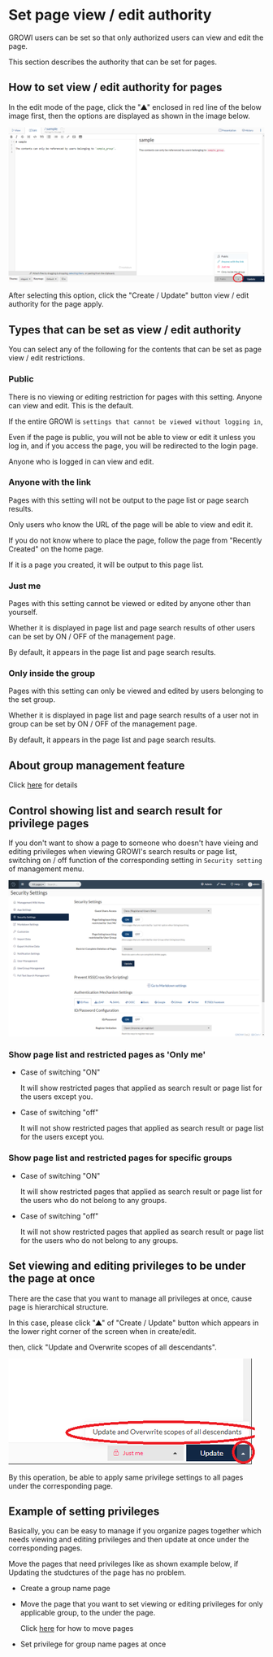 # Set page view / edit authority

GROWI users can be set so that only authorized users can view and edit the page.

This section describes the authority that can be set for pages.

## How to set view / edit authority for pages

In the edit mode of the page,
click the "▲" enclosed in red line of the below image first,
then the options are displayed as shown in the image below.

![authority1](./images/authority1.png)

After selecting this option,
click the "Create / Update" button view / edit authority for the page apply.

## Types that can be set as view / edit authority

You can select any of the following for the contents
that can be set as page view / edit restrictions.

### Public

  There is no viewing or editing restriction for pages with this setting.
  Anyone can view and edit. This is the default.

  If the entire GROWI is `settings that cannot be viewed without logging in`,

  Even if the page is public,
  you will not be able to view or edit it unless you log in,
  and if you access the page, you will be redirected to the login page.

  Anyone who is logged in can view and edit.

### Anyone with the link

  Pages with this setting will not be output to the page list or page search results.

  Only users who know the URL of the page will be able to view and edit it.


  If you do not know where to place the page,
  follow the page from "Recently Created" on the home page.

  If it is a page you created, it will be output to this page list.

### Just me

  Pages with this setting cannot be viewed or edited by anyone other than yourself.

  Whether it is displayed in page list and page search results of other users
  can be set by ON / OFF of the management page.

  By default, it appears in the page list and page search results.

### Only inside the group

  Pages with this setting can only be viewed and edited by users
  belonging to the set group.

  Whether it is displayed in page list and page search results of a user not in group
  can be set by ON / OFF of the management page.

  By default, it appears in the page list and page search results.

## About group management feature

Click [here](/en/admin-guide/management-cookbook/group.md) for details

## Control showing list and search result for privilege pages

If you don't want to show a page to someone who doesn't have vieing and editing privileges when viewing GROWI's search results or page list, switching on / off function of the corresponding setting in `Security setting` of management menu.

![security](./images/security.png)

### Show page list and restricted pages as 'Only me'


- Case of switching "ON"

  It will show restricted pages that applied
  as search result or page list for the users except you.


- Case of switching "off"

  It will not show restricted pages that applied
  as search result or page list for the users except you.
  

### Show page list and restricted pages for specific groups

- Case of switching "ON"

  It will show restricted pages that applied
  as search result or page list for the users who do not belong to any groups.

- Case of switching "off"

  It will not show restricted pages that applied
  as search result or page list for the users who do not belong to any groups.


## Set viewing and editing privileges to be under the page at once

There are the case that you want to manage all privileges at once, cause page is hierarchical structure.

In this case, please click "▲" of "Create / Update" button which appears in the lower right corner of the screen when in create/edit.

then, click "Update and Overwrite scopes of all descendants".

![authority2](./images/authority2.png)

By this operation, be able to apply same privilege settings to all pages under the corresponding page.

## Example of setting privileges

Basically, you can be easy to manage if you organize pages together which needs viewing and editing privileges and then update at once under the corresponding pages.

Move the pages that need privileges like as shown example below, if Updating the studctures of the page has no problem.

- Create a group name page

- Move the page that you want to set viewing or editing privileges for only applicable group, to the under the page.

  Click [here](/en/guide/features/page_operation.md) for how to move pages


- Set privilege for group name pages at once
